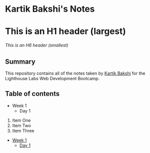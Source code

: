 # Kartik Bakshi's Notes
# This is an H1 header (largest)
###### This is an H6 header (smallest)

## Summary 

This repository contains all of the notes taken by [Kartik Bakshi](https://github.com/kb09) for the Lighthouse Labs Web Development Bootcamp.

## Table of contents
* Week 1
  * Day 1
1. Item One 
2. Item Two
3. Item Three

* [Week 1](/Week_1)
  * [Day 1](/Week_1/Day_1)

 